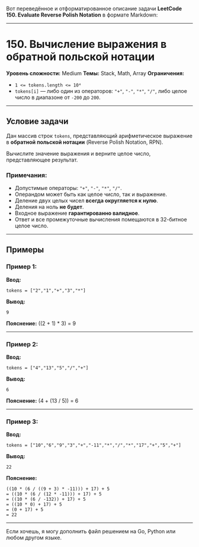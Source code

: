 Вот переведённое и отформатированное описание задачи **LeetCode 150. Evaluate Reverse Polish Notation** в формате Markdown:

---

# 150. Вычисление выражения в обратной польской нотации

**Уровень сложности:** Medium
**Темы:** Stack, Math, Array
**Ограничения:**

* `1 <= tokens.length <= 10⁴`
* `tokens[i]` — либо один из операторов: `"+"`, `"-"`, `"*"`, `"/"`, либо целое число в диапазоне от `-200` до `200`.

---

## Условие задачи

Дан массив строк `tokens`, представляющий арифметическое выражение в **обратной польской нотации** (Reverse Polish Notation, RPN).

Вычислите значение выражения и верните целое число, представляющее результат.

### Примечания:

* Допустимые операторы: `"+"`, `"-"`, `"*"`, `"/"`.
* Операндом может быть как целое число, так и выражение.
* Деление двух целых чисел **всегда округляется к нулю**.
* Деления на ноль **не будет**.
* Входное выражение **гарантированно валидное**.
* Ответ и все промежуточные вычисления помещаются в 32-битное целое число.

---

## Примеры

### Пример 1:

**Ввод:**

```text
tokens = ["2","1","+","3","*"]
```

**Вывод:**

```text
9
```

**Пояснение:**
((2 + 1) \* 3) = 9

---

### Пример 2:

**Ввод:**

```text
tokens = ["4","13","5","/","+"]
```

**Вывод:**

```text
6
```

**Пояснение:**
(4 + (13 / 5)) = 6

---

### Пример 3:

**Ввод:**

```text
tokens = ["10","6","9","3","+","-11","*","/","*","17","+","5","+"]
```

**Вывод:**

```text
22
```

**Пояснение:**

```
((10 * (6 / ((9 + 3) * -11))) + 17) + 5  
= ((10 * (6 / (12 * -11))) + 17) + 5  
= ((10 * (6 / -132)) + 17) + 5  
= ((10 * 0) + 17) + 5  
= (0 + 17) + 5  
= 22
```

---

Если хочешь, я могу дополнить файл решением на Go, Python или любом другом языке.
